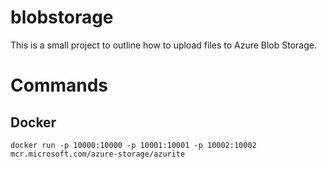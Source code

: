 # blobstorage

This is a small project to outline how to upload files to Azure Blob Storage.

# Commands

## Docker

`docker run -p 10000:10000 -p 10001:10001 -p 10002:10002 mcr.microsoft.com/azure-storage/azurite`